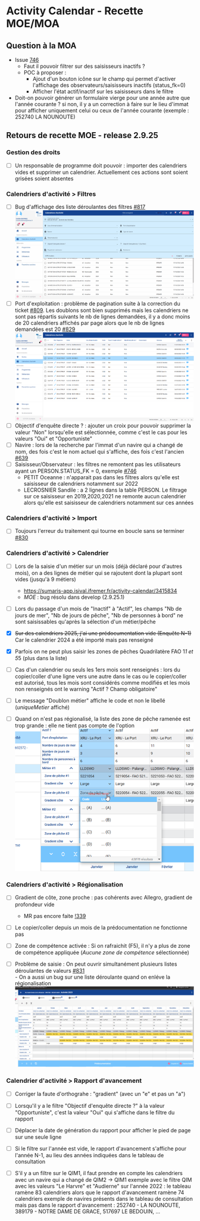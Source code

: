 # Activity Calendar - Recette MOE/MOA


## Question à la MOA

- Issue [746](https://gitlab.ifremer.fr/sih-public/sumaris/sumaris-app/-/issues/746)
  - Faut il pouvoir filtrer sur des saisisseurs inactifs ?
  - POC à proposer : 
    - Ajout d'un bouton icône sur le champ qui permet d'activer l'affichage des observateurs/saisisseurs inactifs (status_fk=0)
    - Afficher l'état actif/inactif sur les saisisseurs dans le filtre
- Doit-on pouvoir générer un formulaire vierge pour une année autre que l'année courante ? 
   si non, il y a un correction à faire sur le lieu d'immat pour afficher uniquement celui ou ceux de l'année courante (exemple : 252740 LA NOUNOUTE)

## Retours de recette MOE - release 2.9.25

### Gestion des droits

- [ ] Un responsable de programme doit pouvoir : importer des calendriers vides et supprimer un calendrier. Actuellement ces actions sont soient grisées soient absentes

### Calendriers d'activité > Filtres

- [ ] Bug d'affichage des liste déroulantes des filtres [#817](https://gitlab.ifremer.fr/sih-public/sumaris/sumaris-app/-/issues/817)
  ![rec-activity-calendar-report](/projects/activity-calendar/rec/images/rec-24-006-2.9.24-Bug_affichage_listes_filtres.gif)
- [ ] Port d'exploitation : problème de pagination suite à la correction du ticket [#809](https://gitlab.ifremer.fr/sih-public/sumaris/sumaris-app/-/issues/809).
  Les doublons sont bien supprimés mais les calendriers ne sont pas répartis suivants le nb de lignes demandées, il y a donc moins de 20 calendriers affichés par page alors que le nb de lignes demandées est 20 [#829](https://gitlab.ifremer.fr/sih-public/sumaris/sumaris-app/-/issues/829)
  ![rec-activity-calendar-report](/projects/activity-calendar/rec/images/rec-24-007-2.9.25-Bug_calendriers_par_page.PNG)
- [ ] Objectif d'enquête directe ? : ajouter un croix pour pouvoir supprimer la valeur "Non" lorsqu'elle est sélectionnée, comme c'est le cas pour les valeurs "Oui" et "Opportuniste"
- [ ] Navire : lors de la recherche par l'immat d'un navire qui a changé de nom, des fois c'est le nom actuel qui s'affiche, des fois c'est l'ancien [#639](https://gitlab.ifremer.fr/sih-public/sumaris/sumaris-app/-/issues/639)
- [ ] Saisisseur/Observateur : les filtres ne remontent pas les utilisateurs ayant un PERSON.STATUS_FK = 0, exemple [#746](https://gitlab.ifremer.fr/sih-public/sumaris/sumaris-app/-/issues/746)
  - PETIT Oceanne : n'apparait pas dans les filtres alors qu'elle est saisisseur de calendriers notamment sur 2022
  - LECROSNIER	Sandile : a 2 lignes dans la table PERSON. Le filtrage sur ce saisisseur en 2019,2020,2021 ne remonte aucun calendrier alors qu'elle est saisisseur de calendriers notamment sur ces années

### Calendriers d'activité > Import

- [ ] Toujours l'erreur du traitement qui tourne en boucle sans se terminer [#830](https://gitlab.ifremer.fr/sih-public/sumaris/sumaris-app/-/issues/830)

### Calendriers d'activité > Calendrier

- [ ] Lors de la saisie d'un métier sur un mois (déjà déclaré pour d'autres mois), on a des lignes de métier qui se rajoutent dont la plupart sont vides (jusqu'à 9 métiers)
  - https://sumaris-app.isival.ifremer.fr/activity-calendar/3415834
  - _MOE_ : bug résolu dans develop (2.9.25.1)

- [ ] Lors du passage d'un mois de "Inactif" à "Actif", les champs "Nb de jours de mer", "Nb de jours de pêche", "Nb de personnes à bord" ne sont saisissables qu'après la sélection d'un métier/pêche

- [X] ~~Sur des calendriers 2025, j'ai une prédocumentation vide (Enquête N-1)~~ Car le calendrier 2024 a été importé mais pas renseigné

- [X] Parfois on ne peut plus saisir les zones de pêches Quadrilatère FAO 1*1 et 5*5 (plus dans la liste)

- [ ] Cas d'un calendrier ou seuls les 1ers mois sont renseignés : lors du copier/coller d'une ligne vers une autre dans le cas ou le copier/coller est autorisé, 
tous les mois sont considérés comme modifiés et les mois non renseignés ont le warning "Actif ? Champ obligatoire"
- [ ] Le message "Doublon métier" affiche le code et non le libellé (_uniqueMetier_ affiché)

- [ ] Quand on n'est pas régionalisé, la liste des zone de pêche ramenée est trop grande : elle ne tient pas compte de l'option
  ![rec-activity-calendar-peche](/projects/activity-calendar/rec/images/rec-24-007-2.9.25-Bug_liste_zone_de_peche.png)


### Calendriers d'activité > Régionalisation 

- [ ] Gradient de côte, zone proche : pas cohérents avec Allegro, gradient de profondeur vide
  - MR pas encore faite [!339](https://gitlab.ifremer.fr/sih-public/sumaris/sumaris-app/-/merge_requests/339)

- [ ] Le copier/coller depuis un mois de la prédocumentation ne fonctionne pas

- [ ] Zone de compétence activée : Si on rafraichit (F5), il n'y a plus de zone de compétence appliquée (_Aucune zone de compétence_ sélectionnée)

- [ ] Problème de saisie : On peut ouvrir simultanément plusieurs listes déroulantes de valeurs [#831](https://gitlab.ifremer.fr/sih-public/sumaris/sumaris-app/-/issues/831)  
      - On a aussi un bug sur une liste déroulante quand on enléve la régionalisation
  ![rec-activity-calendar-bug-edition](/projects/activity-calendar/rec/images/rec-24-007-2.9.25-Bug_edition.gif)

### Calendrier d'activité > Rapport d'avancement

- [ ] Corriger la faute d'orthograhe : "gradient" (avec un "e" et pas un "a")
- [ ] Lorsqu'il y a le filtre "Objectif d'enquête directe ?" à la valeur "Opportuniste", c'est la valeur "Oui" qui s'affiche dans le filtre du rapport 
- [ ] Déplacer la date de génération du rapport pour afficher le pied de page sur une seule ligne
- [ ] Si le filtre sur l'année est vide, le rapport d'avancement s'affiche pour l'année N-1, au lieu des années indiquées dans le tableau de consultation
- [ ] S'il y a un filtre sur le QIM1, il faut prendre en compte les calendriers avec un navire qui a changé de QIM2 -> QIM1
     exemple avec le filtre QIM avec les valeurs "Le Harvre" et "Audierne" sur l'année 2022 : le tableau ramène 83 calendriers alors que le rapport d'avancement ramène 74 calendriers
     exemple de navires présents dans le tableau de consultation mais pas dans le rapport d'avancement : 252740 - LA NOUNOUTE, 389179 - NOTRE DAME DE GRACE, 517697 LE BEDOUIN, ...

